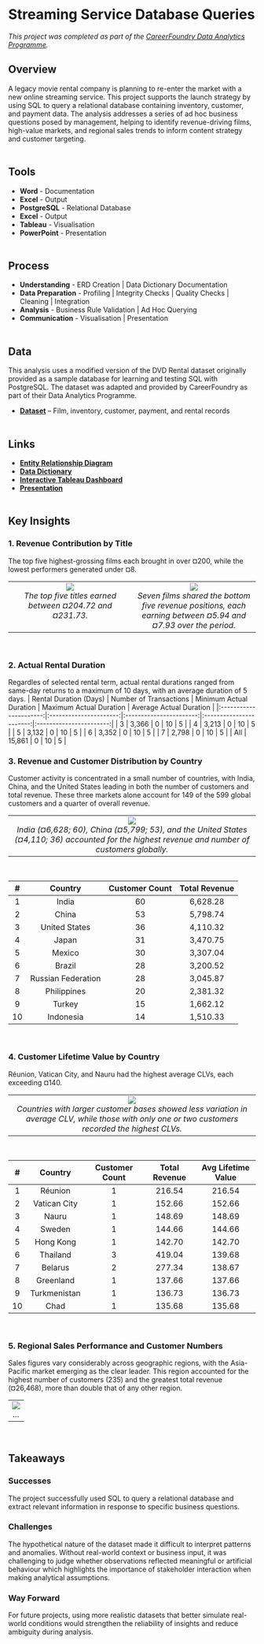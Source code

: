 # Streaming Service Database Queries
*This project was completed as part of the [CareerFoundry Data Analytics Programme](https://careerfoundry.com/en/courses/become-a-data-analyst/).*

## Overview
A legacy movie rental company is planning to re-enter the market with a new online streaming service. This project supports the launch strategy by using SQL to query a relational database containing inventory, customer, and payment data. The analysis addresses a series of ad hoc business questions posed by management, helping to identify revenue-driving films, high-value markets, and regional sales trends to inform content strategy and customer targeting.
<br><br>

## Tools
- **Word** - Documentation
- **Excel** - Output
- **PostgreSQL** - Relational Database
- **Excel** - Output
- **Tableau** - Visualisation
- **PowerPoint** - Presentation
<br><br>

## Process
- **Understanding** - ERD Creation | Data Dictionary Documentation
- **Data Preparation** - Profiling | Integrity Checks | Quality Checks | Cleaning | Integration
- **Analysis** - Business Rule Validation | Ad Hoc Querying
- **Communication** - Visualisation | Presentation
<br><br>

## Data
This analysis uses a modified version of the DVD Rental dataset originally provided as a sample database for learning and testing SQL with PostgreSQL. The dataset was adapted and provided by CareerFoundry as part of their Data Analytics Programme.

- [**Dataset**](http://www.postgresqltutorial.com/wp-content/uploads/2019/05/dvdrental.zip) – Film, inventory, customer, payment, and rental records
<br><br>

## Links
- [**Entity Relationship Diagram**](deliverables/erd_dbvisualiser.png)
- [**Data Dictionary**](deliverables/data_dictionary.pdf)
- [**Interactive Tableau Dashboard**](https://public.tableau.com/views/StreamingService_17486375379040/Dashboard1?:language=en-GB&:sid=&:redirect=auth&:display_count=n&:origin=viz_share_link)
- [**Presentation**](deliverables/presentation.pdf)
<br><br>

## Key Insights
### 1. Revenue Contribution by Title
The top five highest-grossing films each brought in over ¤200, while the lowest performers generated under ¤8.
<table>
<tr>
<td align="center" valign="top" width="50%">
    <img src="visualisations/top_films.png"" ><br>
    <em>The top five titles earned between ¤204.72 and ¤231.73.</em>
</td>
<td align="center" valign="top" width="50%">
    <img src="visualisations/bottom_films.png" ><br>
    <em>Seven films shared the bottom five revenue positions, each earning between ¤5.94 and ¤7.93 over the period.</em>
</td>
</tr>
</table>
<br>

### 2. Actual Rental Duration
Regardles of selected rental term, actual rental durations ranged from same-day returns to a maximum of 10 days, with an average duration of 5 days.
| Rental Duration (Days) | Number of Transactions | Minimum Actual Duration | Maximum Actual Duration | Average Actual Duration |
|:----------------------:|:----------------------:|:-----------------------:|:-----------------------:|:-----------------------:|
| 3 | 3,366 | 0 | 10 | 5 |
| 4 | 3,213 | 0 | 10 | 5 |
| 5 | 3,132 | 0 | 10 | 5 |
| 6 | 3,352 | 0 | 10 | 5 |
| 7 | 2,798 | 0 | 10 | 5 |
| All | 15,861 | 0 | 10 | 5 |
<br>

### 3. Revenue and Customer Distribution by Country
Customer activity is concentrated in a small number of countries, with India, China, and the United States leading in both the number of customers and total revenue. These three markets alone account for 149 of the 599 global customers and a quarter of overall revenue. 
<table>
<tr>
<td align="center" valign="top" width="100%">
    <img src="visualisations/revenue_customers.png" ><br>
    <em>India (¤6,628; 60), China (¤5,799; 53), and the United States (¤4,110; 36) accounted for the highest revenue and number of customers globally.</em>
</td>
</tr>
</table>
<br>

| # | Country | Customer Count | Total Revenue |
|:-:|:-------:|:--------------:|:-------------:|
| 1 | India | 60 | 6,628.28 |
| 2 | China | 53 | 5,798.74 |
| 3 | United States | 36 | 4,110.32 |
| 4 | Japan | 31 | 3,470.75 |
| 5 | Mexico | 30 | 3,307.04 |
| 6 | Brazil | 28 | 3,200.52 |
| 7 | Russian Federation | 28 | 3,045.87 |
| 8 | Philippines | 20 | 2,381.32 |
| 9 | Turkey | 15 | 1,662.12 |
| 10 | Indonesia | 14 | 1,510.33 |
<br>

### 4. Customer Lifetime Value by Country
Réunion, Vatican City, and Nauru had the highest average CLVs, each exceeding ¤140.
<table>
<tr>
<td align="center" valign="top" width="100%">
    <img src="visualisations/clv_customers.png" ><br>
    <em>Countries with larger customer bases showed less variation in average CLV, while those with only one or two customers recorded the highest CLVs.</em>
</td>
</tr>
</table>
<br>

| # | Country | Customer Count | Total Revenue | Avg Lifetime Value |
|:-:|:-------:|:--------------:|:-------------:|:------------------:|
| 1 | Réunion | 1 | 216.54 | 216.54 |
| 2 | Vatican City | 1 | 152.66 | 152.66 |
| 3 | Nauru | 1 | 148.69 | 148.69 |
| 4 | Sweden | 1 | 144.66 | 144.66 |
| 5 | Hong Kong | 1 | 142.70 | 142.70 |
| 6 | Thailand | 3 | 419.04 | 139.68 |
| 7 | Belarus | 2 | 277.34 | 138.67 |
| 8 | Greenland | 1 | 137.66 | 137.66 |
| 9 | Turkmenistan | 1 | 136.73 | 136.73 |
| 10 | Chad | 1 | 135.68 | 135.68 |
<br>

### 5. Regional Sales Performance and Customer Numbers
Sales figures vary considerably across geographic regions, with the Asia-Pacific market emerging as the clear leader. This region accounted for the highest number of customers (235) and the greatest total revenue (¤26,468), more than double that of any other region.
<table>
<tr>
<td align="center" valign="top" width="100%">
    <img src="visualisations/regional.png" ><br>
    <em>...</em>
</td>
</tr>
</table>
<br>

## Takeaways
### Successes
The project successfully used SQL to query a relational database and extract relevant information in response to specific business questions.

### Challenges
The hypothetical nature of the dataset made it difficult to interpret patterns and anomalies. Without real-world context or business input, it was challenging to judge whether observations reflected meaningful or artificial behaviour which highlights the importance of stakeholder interaction when making analytical assumptions.

### Way Forward
For future projects, using more realistic datasets that better simulate real-world conditions would strengthen the reliability of insights and reduce ambiguity during analysis.
